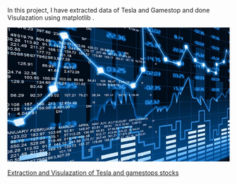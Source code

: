 
In this project,
I have extracted data of Tesla and Gamestop and done Visulazation using matplotlib .

![alt text](https://github.com/Utshav-paudel/Data-analysis-of-stocks/blob/ba7e951552dafdd76278337bb87bdb9f16ccac01/image/stockanalysis.jpg)

[Extraction and Visulazation of Tesla and gamestops stocks](https://github.com/Utshav-paudel/Data-analysis-of-stocks/blob/86c76a9aebe92dd961b06aa8a2915ad1f0006f90/Data%20analysis%20of%20stock%20complete.ipynb)
